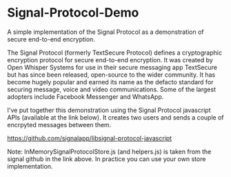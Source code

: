 # Signal-Protocol-Demo
A simple implementation of the Signal Protocol as a demonstration of secure end-to-end encryption.

The Signal Protocol (formerly TextSecure Protocol) defines a cryptographic encryption protocol for secure end-to-end encryption.
It was created by Open Whisper Systems for use in their secure messaging app TextSecure but has since been released, open-source to the wider community.
It has become hugely popular and earned its name as the defacto standard for securing message, voice and video communications.
Some of the largest adopters include Facebook Messenger and WhatsApp.

I've put together this demonstration using the Signal Protocol javascript APIs (available at the link below). It creates two users and sends a couple of encrpyted messages between them.

https://github.com/signalapp/libsignal-protocol-javascript
 
Note: InMemorySignalProtocolStore.js (and helpers.js) is taken from the signal github in the link above. In practice you can use your own store implementation.

